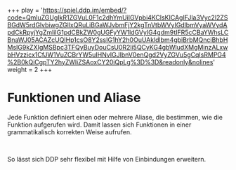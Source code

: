 +++
play = 'https://spiel.ddp.im/embed/?code=QmluZGUgIkR1ZGVuL0F1c2dhYmUiIGVpbi4KClsKICAgIFJla3Vyc2l2ZSBGdW5rdGlvbiwgZGllxQRuLiBGaWJvbmFjY2kgTnVtbWVyIGdlbmVyaWVydApdCkRpyjYgZmliIG1pdCBkZW0gUGFyYW1ldGVyIG4gdm9tIFR5cCBaYWhsLCBnaWJ05ACAZcUQIHp1csO8Y2ssIG1hY2h0OuUAkldlbm4gbiBrbMQnciBhbHMsIG9kZXIgMSBpc3TFQyBuyDouCsU0R2li5QCyKG4gbWludXMgMinzALxwbHVzzicx1CfJW1VuZCBrYW5uIHNvIGJlbnV0enQgd2VyZGVu5gCqIsRMPG4%2B0kQiCgpTY2hyZWliZSAoxCY20iQpLg%3D%3D&readonly&nolines'
weight = 2
+++

# Funktionen und Aliase
Jede Funktion definiert einen oder mehrere Aliase, die bestimmen, wie die Funktion aufgerufen wird.
Damit lassen sich Funktionen in einer grammatikalisch korrekten Weise aufrufen.

<br>

So lässt sich DDP sehr flexibel mit Hilfe von Einbindungen erweitern.